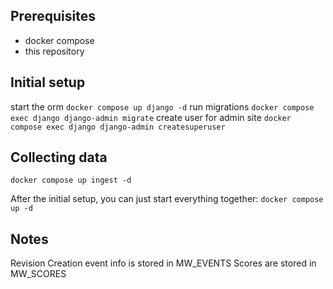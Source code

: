 ## Prerequisites
- docker compose
- this repository

## Initial setup
start the orm
`docker compose up django -d`
run migrations
`docker compose exec django django-admin migrate`
create user for admin site
`docker compose exec django django-admin createsuperuser`

## Collecting data
`docker compose up ingest -d`

After the initial setup, you can just start everything together:
`docker compose up -d`

## Notes
Revision Creation event info is stored in MW_EVENTS
Scores are stored in MW_SCORES

